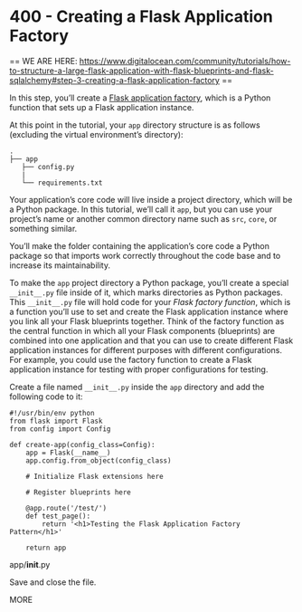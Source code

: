 # 400 - Creating a Flask Application Factory

== WE ARE HERE: https://www.digitalocean.com/community/tutorials/how-to-structure-a-large-flask-application-with-flask-blueprints-and-flask-sqlalchemy#step-3-creating-a-flask-application-factory ==

In this step, you’ll create a [Flask application factory](https://flask.palletsprojects.com/en/2.2.x/patterns/appfactories/), which is a Python function that sets up a Flask application instance.

At this point in the tutorial, your ```app``` directory structure is as follows (excluding the virtual environment’s directory):

```
.
├── app
   ├── config.py
   |
   └── requirements.txt
```

Your application’s core code will live inside a project directory, which will be a Python package. In this tutorial, we’ll call it ```app```, but you can use your project’s name or another common directory name such as ```src```, ```core```, or something similar.

You’ll make the folder containing the application’s core code a Python package so that imports work correctly throughout the code base and to increase its maintainability.

To make the ```app``` project directory a Python package, you’ll create a special ```__init__.py``` file inside of it, which marks directories as Python packages. This ```__init__.py``` file will hold code for your *Flask factory function*, which is a function you’ll use to set and create the Flask application instance where you link all your Flask blueprints together. Think of the factory function as the central function in which all your Flask components (blueprints) are combined into one application and that you can use to create different Flask application instances for different purposes with different configurations. For example, you could use the factory function to create a Flask application instance for testing with proper configurations for testing.

Create a file named ```__init__.py``` inside the ```app``` directory and add the following code to it:

```
#!/usr/bin/env python
from flask import Flask
from config import Config

def create-app(config_class=Config):
    app = Flask(__name__)
    app.config.from_object(config_class)

    # Initialize Flask extensions here

    # Register blueprints here

    @app.route('/test/')
    def test_page():
        return '<h1>Testing the Flask Application Factory Pattern</h1>'

    return app
```
app/__init__.py

Save and close the file.




MORE